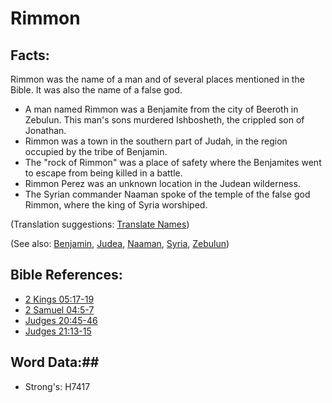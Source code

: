 # Rimmon #

## Facts: ##

Rimmon was the name of a man and of several places mentioned in the Bible. It was also the name of a false god.

* A man named Rimmon was a Benjamite from the city of Beeroth in Zebulun. This man's sons murdered Ishbosheth, the crippled son of Jonathan.
* Rimmon was a town in the southern part of Judah, in the region occupied by the tribe of Benjamin.
* The "rock of Rimmon" was a place of safety where the Benjamites went to escape from being killed in a battle.
* Rimmon Perez was an unknown location in the Judean wilderness.
* The Syrian commander Naaman spoke of the temple of the false god Rimmon, where the king of Syria worshiped.

(Translation suggestions: [Translate Names](rc://en/ta/man/translate/translate-names))

(See also: [Benjamin](benjamin.md), [Judea](judea.md), [Naaman](naaman.md), [Syria](syria.md), [Zebulun](zebulun.md))

## Bible References: ##

* [2 Kings 05:17-19](rc://en/tn/help/2ki/05/17)
* [2 Samuel 04:5-7](rc://en/tn/help/2sa/04/05)
* [Judges 20:45-46](rc://en/tn/help/jdg/20/45)
* [Judges 21:13-15](rc://en/tn/help/jdg/21/13)

## Word Data:##

* Strong's: H7417
